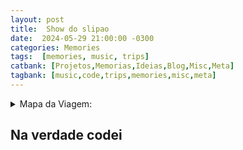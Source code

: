 ```yaml
---
layout: post
title:  Show do slipao
date:  2024-05-29 21:00:00 -0300
categories: Memories
tags:  [memories, music, trips]
catbank: [Projetos,Memorias,Ideias,Blog,Misc,Meta]
tagbank: [music,code,trips,memories,misc,meta]
---
```

<details>

  <summary>Mapa da Viagem:</summary>

  <pre>

num teve, era meme

</pre>

</details>

## Na verdade codei
<!-- ![]() -->



